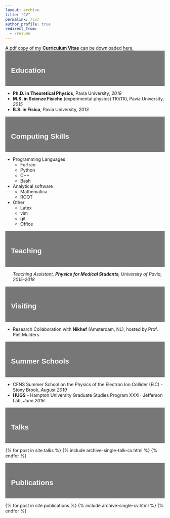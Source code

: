 ```yaml
---
layout: archive
title: "CV"
permalink: /cv/
author_profile: true
redirect_from:
  - /resume
---
```

<html>
<head>
<meta name="viewport" content="width=device-width, initial-scale=1">
<style>
.collapsible {
  background-color: #777;
  color: white;
  cursor: pointer;
  padding: 18px;
  width: 100%;
  border: none;
  text-align: left;
  outline: none;
  font-size: 15px;
}

.active, .collapsible:hover {
  background-color: #555;
}

.collapsible:after {
  content: '\002B';
  color: white;
  font-weight: bold;
  float: right;
  margin-left: 5px;
}

.active:after {
  content: "\2212";
}

.content {
  padding: 0 18px;
  max-height: 0;
  overflow: hidden;
  transition: max-height 0.2s ease-out;
  background-color: #f1f1f1;
}
</style>
</head>
<body>

A pdf copy of my <b>Curriculum Vitae</b> can be downloaded  <u><a href="http://Fildelc.github.io/files/FilippoDelcarro_CV.pdf">here</a>.</u>
<br>
<button type="button" class="collapsible"><h2>Education</h2></button>
<div class="content">
<ul>
<li> <b>Ph.D. in Theoretical Physics</b>, Pavia University, <i>2019</i> </li>
<li> <b>M.S. in Scienze Fisiche</b> (experimental physics) 110/110, Pavia University, <i>2015</i> </li>
<li> <b>B.S. in Fisica</b>, Pavia University, <i>2013</i> </li>
</ul>
</div>

<button type="button" class="collapsible"><h2>Computing Skills</h2></button>
<div class="content">
<ul>
  <li> Programming Languages
    <ul>
      <li> Fortran </li>
      <li> Python </li>
      <li> C++ </li>
      <li> Bash </li>
    </ul>
  </li>  
  <li>Analytical software
    <ul>
      <li>Mathematica</li>
      <li>ROOT</li>
    </ul>
  </li>
  <li>Other
    <ul>
      <li>Latex</li>
      <li>vim</li>
      <li>git</li>
      <li>Office</li>
    </ul>
  </li>
</ul>
</div>


<button type="button" class="collapsible"><h2>Teaching</h2></button>
<div class="content">
<ul>
<i> Teaching Assistant, <b>Physics for Medical Students</b>, University of Pavia, <i>2015-2018</i></i>
</ul>
</div>

<button type="button" class="collapsible"><h2>Visiting</h2></button>
<div class="content">
<ul>
<li>Research Collaboration with <b>Nikhef</b> (Amsterdam, NL), hosted by Prof. Piet Mulders</li>
</ul>
</div>

<button type="button" class="collapsible"><h2>Summer Schools</h2></button>
<div class="content">
 <ul>
<li> CFNS Summer School on the Physics of the Electron Ion Collider (EIC) - Stony Brook, <i>August 2019</i> </li>
<li> <b>HUGS</b>  - Hampton University Graduate Studies Program XXXI- Jefferson Lab, <i>June 2016</i> </li>
 </ul>
</div>

<button type="button" class="collapsible"><h2>Talks</h2></button>
<div class="content">
{% for post in site.talks %}
  {% include archive-single-talk-cv.html %}
{% endfor %}
</div>  

<button type="button" class="collapsible"><h2>Publications</h2></button>
<div class="content">
{% for post in site.publications %}
  {% include archive-single-cv.html %}
{% endfor %}
</div>

<script>
var coll = document.getElementsByClassName("collapsible");
var i;

for (i = 0; i < coll.length; i++) {
  coll[i].addEventListener("click", function() {
    this.classList.toggle("active");
    var content = this.nextElementSibling;
    if (content.style.maxHeight){
      content.style.maxHeight = null;
    } else {
      content.style.maxHeight = content.scrollHeight + "px";
    }
  });
}
</script>
<!--
</body>
</html>

  <html>
  <head>
  <meta name="viewport" content="width=device-width, initial-scale=1">
  <style>
  .collapsible {
    background-color: #777;
    color: white;
    cursor: pointer;
    padding: 18px;
    width: 100%;
    border: none;
    text-align: left;
    outline: none;
    font-size: 15px;
  }

  .active, .collapsible:hover {
    background-color: #555;
  }

  .content {
    padding: 0 18px;
    display: none;
    overflow: hidden;
    background-color: #f1f1f1;
  }
  </style>
  </head>
  <body>



  {% include base_path %}

  A pdf copy of my CV can be downloaded  <u><a href="http://Fildelc.github.io/files/FilippoDelcarro_CV.pdf">here</a>.</u>

  <h2>Education</h2>
  <ul>
  <li> <b>Ph.D. in Theoretical Physics</b>, Pavia University, <i>2019</i> </li>
  <li> <b>M.S. in Scienze Fisiche</b> (experimental physics) 110/110, Pavia University, <i>2015</i> </li>
  <li> <b>B.S. in Fisica</b>, Pavia University, <i>2013</i> </li>
  </ul>

  <h2>Computing Skills</h2>
  <ul>
    <li> Programming Languages </li>
    <ul>
    <li> Fortran </li>
    <li> Python </li>
    <li> C++ </li>
    <li> Bash </li>
    </ul>  
    <li>Analytical software</li>
    <ul>
    <li>Mathematica</li>
    <li>ROOT</li>
    </ul>
    <li>Other</li>
    <ul>
    <li>Latex</li>
    <li>vim</li>
    <li>git</li>
    <li>Office</li>
    </ul>
  </ul>



  <script>
  var coll = document.getElementsByClassName("collapsible");
  var i;

  for (i = 0; i < coll.length; i++) {
    coll[i].addEventListener("click", function() {
      this.classList.toggle("active");
      var content = this.nextElementSibling;
      if (content.style.maxHeight){
        content.style.maxHeight = null;
      } else {
        content.style.maxHeight = content.scrollHeight + "px";
      }
    });
  }
  </script> -->
